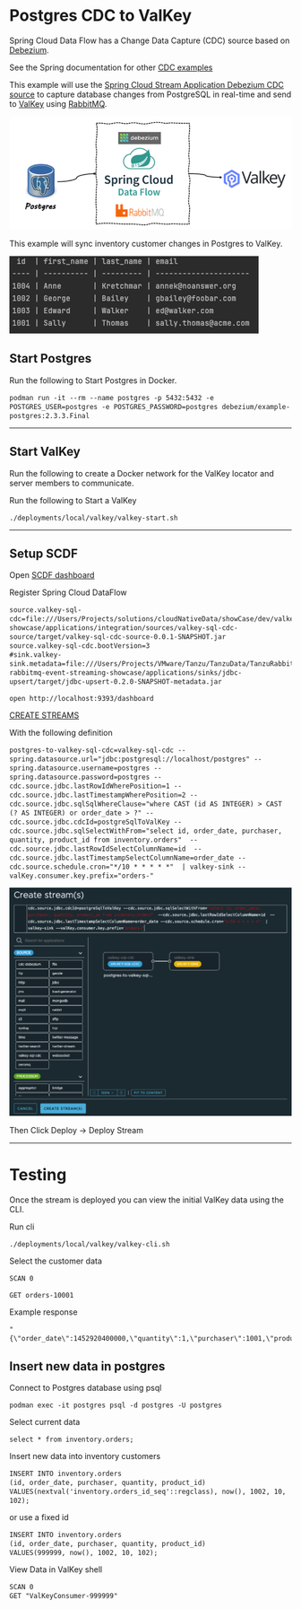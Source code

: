 # Postgres CDC to ValKey

Spring Cloud Data Flow has a Change Data Capture (CDC) source based on [Debezium](https://debezium.io/documentation/reference/stable/connectors/index.html).

See the Spring documentation for other [CDC examples](https://spring.io/blog/2020/12/14/case-study-change-data-capture-cdc-analysis-with-cdc-debezium-source-and-analytics-sink-in-real-time)

This example will use the [Spring Cloud Stream Application Debezium CDC source](https://docs.spring.io/stream-applications/docs/current/reference/html/#spring-cloud-stream-modules-debezium-source)
to capture database changes from PostgreSQL in real-time and send to [ValKey](https://valkey.io/) using [RabbitMQ](http://rabbbitmq.com).

![cdc-valkey-architecture.png](img/cdc-valkey-architecture.png)

This example will sync inventory customer changes in Postgres to ValKey.

![postgres-inventory.png](img/postgres-inventory.png)

## Start Postgres

Run the following to Start Postgres in Docker.

```shell
podman run -it --rm --name postgres -p 5432:5432 -e POSTGRES_USER=postgres -e POSTGRES_PASSWORD=postgres debezium/example-postgres:2.3.3.Final
```

-------------------

## Start ValKey

Run the following to create a Docker network for the ValKey locator and server members to communicate.


Run the following to Start a ValKey

```shell
./deployments/local/valkey/valkey-start.sh
```

------------------

## Setup SCDF

Open [SCDF dashboard](http://localhost:9393/dashboard)


Register Spring Cloud DataFlow

```properties
source.valkey-sql-cdc=file:///Users/Projects/solutions/cloudNativeData/showCase/dev/valkey-showcase/applications/integration/sources/valkey-sql-cdc-source/target/valkey-sql-cdc-source-0.0.1-SNAPSHOT.jar
source.valkey-sql-cdc.bootVersion=3
#sink.valkey-sink.metadata=file:///Users/Projects/VMware/Tanzu/TanzuData/TanzuRabbitMQ/dev/tanzu-rabbitmq-event-streaming-showcase/applications/sinks/jdbc-upsert/target/jdbc-upsert-0.2.0-SNAPSHOT-metadata.jar
```


```shell
open http://localhost:9393/dashboard
```

[CREATE STREAMS](http://localhost:9393/dashboard/index.html#/streams/list)

With the following definition

```shell
postgres-to-valkey-sql-cdc=valkey-sql-cdc --spring.datasource.url="jdbc:postgresql://localhost/postgres" --spring.datasource.username=postgres --spring.datasource.password=postgres --cdc.source.jdbc.lastRowIdWherePosition=1 --cdc.source.jdbc.lastTimestampWherePosition=2 --cdc.source.jdbc.sqlSqlWhereClause="where CAST (id AS INTEGER) > CAST (? AS INTEGER) or order_date > ?" --cdc.source.jdbc.cdcId=postgreSqlToValKey --cdc.source.jdbc.sqlSelectWithFrom="select id, order_date, purchaser, quantity, product_id from inventory.orders"  --cdc.source.jdbc.lastRowIdSelectColumnName=id  --cdc.source.jdbc.lastTimestampSelectColumnName=order_date --cdc.source.schedule.cron="*/10 * * * * *"  | valkey-sink --valKey.consumer.key.prefix="orders-"
```

![postgres-to-valkey-scdf-sql-cdc.png](img%2Fpostgres-to-valkey-scdf-sql-cdc.png)

Then Click Deploy -> Deploy Stream


--------------
# Testing

Once the stream is deployed you can view the initial ValKey data using the CLI.

Run cli

```shell
./deployments/local/valkey/valkey-cli.sh
```

Select the customer data

```shell
SCAN 0
```

```shell
GET orders-10001
```

Example response

```shell
"{\"order_date\":1452920400000,\"quantity\":1,\"purchaser\":1001,\"product_id\":102,\"id\":10001}"
```


## Insert new data in postgres

Connect to Postgres database using psql

```shell
podman exec -it postgres psql -d postgres -U postgres
```

Select current data

```shell
select * from inventory.orders;
```

Insert new data into inventory customers

```shell
INSERT INTO inventory.orders
(id, order_date, purchaser, quantity, product_id)
VALUES(nextval('inventory.orders_id_seq'::regclass), now(), 1002, 10, 102);
```

or use a fixed id

```shell
INSERT INTO inventory.orders
(id, order_date, purchaser, quantity, product_id)
VALUES(999999, now(), 1002, 10, 102);
```


View Data in ValKey  shell

```shell
SCAN 0
GET "ValKeyConsumer-999999"
```
